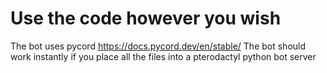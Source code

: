 # Use the code however you wish

The bot uses pycord https://docs.pycord.dev/en/stable/
The bot should work instantly if you place all the files into a pterodactyl python bot server
